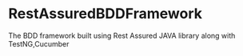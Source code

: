 # RestAssuredBDDFramework
The BDD framework built using Rest Assured JAVA library along with TestNG,Cucumber 
